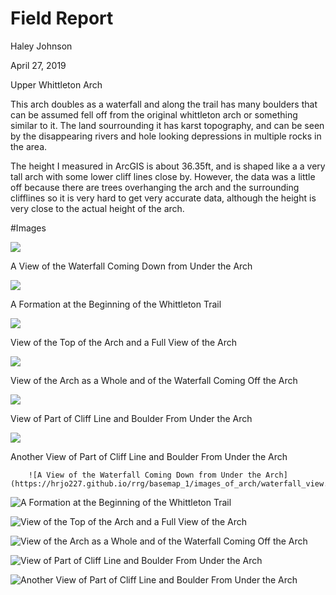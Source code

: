# Field Report
<p>Haley Johnson<p>
<p>April 27, 2019<p>
<p>Upper Whittleton Arch<p>
<p>This arch doubles as a waterfall and along the trail has many boulders that can be assumed fell off from the original whittleton arch or something similar to it. The land sourrounding it has karst topography, and can be seen by the disappearing rivers and hole looking depressions in multiple rocks in the area.<p>
<p>The height I measured in ArcGIS is about 36.35ft, and is shaped like a a very tall arch with some lower cliff lines close by. However, the data was a little off because there are trees overhanging the arch and the surrounding clifflines so it is very hard to get very accurate data, although the height is very close to the actual height of the arch.<p>

#Images

<img src="https://hrjo227.github.io/rrg/basemap_1/images_of_arch/waterfall_view.jpg" class="max-image-width">
        <p class="linkbox">A View of the Waterfall Coming Down from Under the Arch</p>

<img src="https://hrjo227.github.io/rrg/basemap_1/images_of_arch/trail_formation.jpg" class="max-image-width">
        <p class="linkbox">A Formation at the Beginning of the Whittleton Trail</p>

<img src="https://hrjo227.github.io/rrg/basemap_1/images_of_arch/view_outside.jpg" class="max-image-width">
        <p class="linkbox">View of the Top of the Arch and a Full View of the Arch</p>

<img src="https://hrjo227.github.io/rrg/basemap_1/images_of_arch/view_outside_2.jpg" class="max-image-width">
        <p class="linkbox">View of the Arch as a Whole and of the Waterfall Coming Off the Arch</p>

<img src="https://hrjo227.github.io/rrg/basemap_1/images_of_arch/view_under.jpg" class="max-image-width">
        <p class="linkbox">View of Part of Cliff Line and Boulder From Under the Arch</p>

<img src="https://hrjo227.github.io/rrg/basemap_1/images_of_arch/view_under_2.jpg" class="max-image-width">
        <p class="linkbox">Another View of Part of Cliff Line and Boulder From Under the Arch</p>

        ![A View of the Waterfall Coming Down from Under the Arch](https://hrjo227.github.io/rrg/basemap_1/images_of_arch/waterfall_view.jpg)

![A Formation at the Beginning of the Whittleton Trail](https://hrjo227.github.io/rrg/basemap_1/images_of_arch/trail_formation.jpg)

![View of the Top of the Arch and a Full View of the Arch](https://hrjo227.github.io/rrg/basemap_1/images_of_arch/view_outside.jpg)

![View of the Arch as a Whole and of the Waterfall Coming Off the Arch](https://hrjo227.github.io/rrg/basemap_1/images_of_arch/view_outside_2.jpg)

![View of Part of Cliff Line and Boulder From Under the Arch](https://hrjo227.github.io/rrg/basemap_1/images_of_arch/view_under.jpg)

![Another View of Part of Cliff Line and Boulder From Under the Arch](https://hrjo227.github.io/rrg/basemap_1/images_of_arch/view_under_2.jpg)
